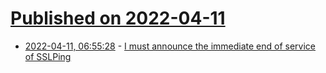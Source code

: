 # [Published on 2022-04-11](index.md)

* [2022-04-11, 06:55:28](https://news.ycombinator.com/item?id=30985514) - [I must announce the immediate end of service of SSLPing](https://sslping.com)
